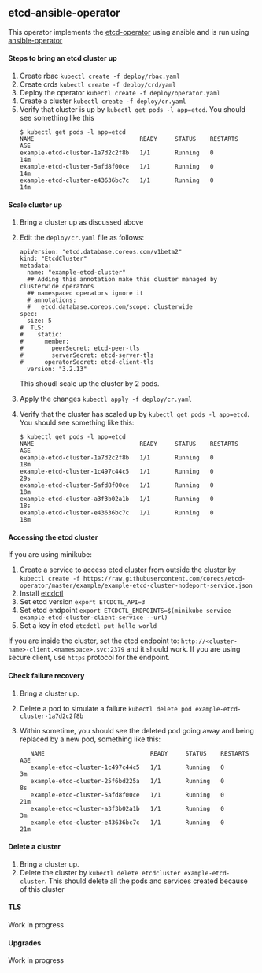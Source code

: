 ## etcd-ansible-operator

This operator implements the [etcd-operator](https://github.com/coreos/etcd-operator/) using ansible and is run using [ansible-operator](https://github.com/water-hole/ansible-operator)

#### Steps to bring an etcd cluster up

1. Create rbac `kubectl create -f deploy/rbac.yaml`
2. Create crds `kubectl create -f deploy/crd/yaml`
3. Deploy the operator `kubectl create -f deploy/operator.yaml`
4. Create a cluster `kubectl create -f deploy/cr.yaml`
5. Verify that cluster is up by `kubectl get pods -l app=etcd`. You should see something like this
    ```
    $ kubectl get pods -l app=etcd
    NAME                              READY     STATUS    RESTARTS   AGE
    example-etcd-cluster-1a7d2c2f8b   1/1       Running   0          14m
    example-etcd-cluster-5afd8f00ce   1/1       Running   0          14m
    example-etcd-cluster-e43636bc7c   1/1       Running   0          14m
    ```

#### Scale cluster up

1. Bring a cluster up as discussed above
2. Edit the `deploy/cr.yaml` file as follows:

    ```
    apiVersion: "etcd.database.coreos.com/v1beta2"
    kind: "EtcdCluster"
    metadata:
      name: "example-etcd-cluster"
      ## Adding this annotation make this cluster managed by clusterwide operators
      ## namespaced operators ignore it
      # annotations:
      #   etcd.database.coreos.com/scope: clusterwide
    spec:
      size: 5
    #  TLS:
    #    static:
    #      member:
    #        peerSecret: etcd-peer-tls
    #        serverSecret: etcd-server-tls
    #      operatorSecret: etcd-client-tls
      version: "3.2.13"
    ```
   This shoudl scale up the cluster by 2 pods.

3. Apply the changes `kubectl apply -f deploy/cr.yaml`
4. Verify that the cluster has scaled up by `kubectl get pods -l app=etcd`. You should see something like this:
    ```
    $ kubectl get pods -l app=etcd
    NAME                              READY     STATUS    RESTARTS   AGE
    example-etcd-cluster-1a7d2c2f8b   1/1       Running   0          18m
    example-etcd-cluster-1c497c44c5   1/1       Running   0          29s
    example-etcd-cluster-5afd8f00ce   1/1       Running   0          18m
    example-etcd-cluster-a3f3b02a1b   1/1       Running   0          18s
    example-etcd-cluster-e43636bc7c   1/1       Running   0          18m
    ```
#### Accessing the etcd cluster

If you are using minikube:

1. Create a service to access etcd cluster from outside the cluster by `kubectl create -f https://raw.githubusercontent.com/coreos/etcd-operator/master/example/example-etcd-cluster-nodeport-service.json`
2. Install [etcdctl](https://coreos.com/etcd/docs/latest/getting-started-with-etcd.html)
3. Set etcd version `export ETCDCTL_API=3`
4. Set etcd endpoint `export ETCDCTL_ENDPOINTS=$(minikube service example-etcd-cluster-client-service --url)`
5. Set a key in etcd `etcdctl put hello world`

If you are inside the cluster, set the etcd endpoint to: `http://<cluster-name>-client.<namespace>.svc:2379` and it should work. If you are using secure client, use `https` protocol for the endpoint.


#### Check failure recovery
1. Bring a cluster up.
2. Delete a pod to simulate a failure `kubectl delete pod example-etcd-cluster-1a7d2c2f8b`
3. Within sometime, you should see the deleted pod going away and being replaced by a new pod, something like this:
    
    ```$ kubectl get pods -l app=etcd
       NAME                              READY     STATUS    RESTARTS   AGE
       example-etcd-cluster-1c497c44c5   1/1       Running   0          3m
       example-etcd-cluster-25f6bd225a   1/1       Running   0          8s
       example-etcd-cluster-5afd8f00ce   1/1       Running   0          21m
       example-etcd-cluster-a3f3b02a1b   1/1       Running   0          3m
       example-etcd-cluster-e43636bc7c   1/1       Running   0          21m   
   ```
       
#### Delete a cluster
1. Bring a cluster up.
2. Delete the cluster by `kubectl delete etcdcluster example-etcd-cluster`. This should delete all the pods and services created because of this cluster


#### TLS

Work in progress

#### Upgrades

Work in progress
